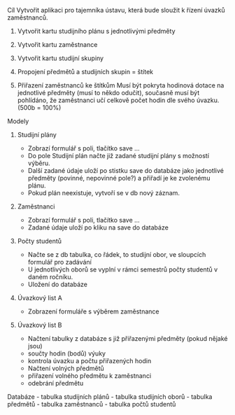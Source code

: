 Cíl
Vytvořit aplikaci pro tajemníka ústavu, která bude sloužit k řízení úvazků zaměstnanců.

1) Vytvořit kartu studijního plánu s jednotlivými předměty
    
2) Vytvořit kartu zaměstnance

3) Vytvořit kartu studijní skupiny

4) Propojení předmětů a studijních skupin = štítek 

5) Přiřazení zaměstnanců ke štítkům
    Musí být pokryta hodinová dotace na jednotlivé předměty (musí to někdo odučit), současně musí být pohlídáno, že zaměstnanci učí celkově počet hodin dle svého úvazku. (500b = 100%)
    
    
Modely 
1) Studijní plány
    - Zobrazí formulář s poli, tlačítko save ... 
    - Do pole Studijní plán načte již zadané studijní plány s možností výběru.
    - Další zadané údaje uloží po stistku save do databáze jako jednotlivé předměty (povinné, nepovinné pole?) a přiřadí je ke zvolenému plánu. 
    - Pokud plán neexistuje, vytvoří se v db nový záznam. 

    
2) Zaměstnanci
    - Zobrazí formulář s poli, tlačítko save ... 
    - Zadané údaje uloží po kliku na save do databáze

3) Počty studentů
    - Načte se z db tabulka, co řádek, to studijní obor, ve sloupcích formulář pro zadávání
    - U jednotlivých oborů se vyplní v rámci semestrů počty studentů v daném ročníku.
    - Uložení do databáze
    
4) Úvazkový list A
    - Zobrazení formuláře s výběrem zaměstnance
    
5) Úvazkový list B
    - Načtení tabulky z databáze s již přiřazenými předměty (pokud nějaké jsou)
    - součty hodin (bodů) výuky
    - kontrola úvazku a počtu přiřazených hodin
    - Načtení volných předmětů 
    - přiřazení volného předmětu k zaměstnanci
    - odebrání předmětu 
    
    
Databáze
    - tabulka studijních plánů
    - tabulka studijních oborů
    - tabulka předmětů
    - tabulka zaměstnanců
    - tabulka počtů studentů
